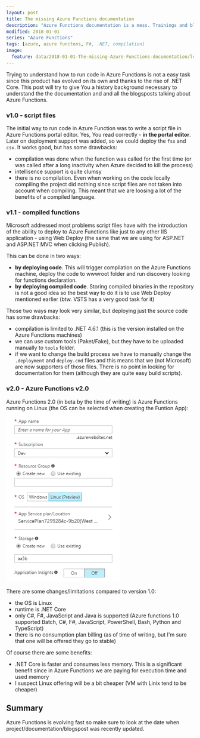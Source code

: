 ```yaml
---
layout: post
title: The missing Azure Functions documentation  
description: "Azure Functions documentation is a mess. Trainings and blogsposts also. The main reason to it is that there is no single Azure Functions offering. There are three."
modified: 2018-01-01
series: "Azure Functions"
tags: [azure, azure functons, F#, .NET, compilation]
image:
  feature: data/2018-01-01-The-missing-Azure-Functions-documentation/logo.jpg
---
```


Trying to understand how to run code in Azure Functions is not a easy task since this product has evolved on its own and thanks to the rise of .NET Core. This post will try to give You a history background necessary to understand the the documentation and and all the blogsposts talking about Azure Functions.  

<!--MORE-->

### v1.0 - script files 

The initial way to run code in Azure Function was to write a script file in Azure Functions portal editor. Yes, You read correctly - **in the portal editor**. Later on deployment support was added, so we could deploy the `fsx` and `csx`. 
It works good, but has some drawbacks:

- compilation was done when the function was called for the first time (or was called after a long inactivity when Azure decided to kill the process)
- intellisence support is quite clumsy
- there is no compilation. Even when working on the code locally compiling the project did nothing since script files are not taken into account when compiling. This meant that we are loosing a lot of the benefits of a compiled language.  

### v1.1 - compiled functions

Microsoft addressed most problems script files have with the introduction of the ability to deploy to Azure Functions like just to any other IIS application - using Web Deploy (the same that we are using for ASP.NET and ASP.NET MVC when clicking Publish).

This can be done in two ways:

- **by deploying code**. This will trigger compilation on the Azure Functions machine, deploy the code to wwwroot folder and run discovery looking for functions declaration.
- **by deploying compiled code**. Storing compiled binaries in the repository is not a good idea so the best way to do it is to use Web Deploy mentioned earlier (btw. VSTS has a very good task for it)

Those two ways may look very similar, but deploying just the source code has some drawbacks:

- compilation is limited to .NET 4.6.1 (this is the version installed on the Azure Functions machines)
- we can use custom tools (Paket/Fake), but they have to be uploaded manually to `tools` folder.
- if we want to change the build process we have to manually change the `.deployment` and `deploy.cmd` files and this means that we (not Microsoft) are now supporters of those files. There is no point in looking for documentation for them (although they are quite easy build scripts).

### v2.0 - Azure Functions v2.0 
  
Azure Functions 2.0 (in beta by the time of writing) is Azure Functions running on Linux (the OS can be selected when creating the Funtion App):
![](/data/2018-01-01-The-missing-Azure-Functions-documentation/AzureFunctions2.png)

There are some changes/limitations compared to version 1.0:

- the OS is Linux
- runtime is .NET Core
- only C#, F#, JavaScript and Java is supported (Azure functions 1.0 supported Batch, C#, F#, JavaScript, PowerShell, Bash, Python and TypeScript)
- there is no consumption plan billing (as of time of writing, but I'm sure that one will be offered they go to stable)

Of course there are some benefits:

- .NET  Core is faster and consumes less memory. This is a significant benefit since in Azure Functions we are paying for execution time and used memory
- I suspect Linux offering will be a bit cheaper (VM with Linix tend to be cheaper)

## Summary

Azure Functions is evolving fast so make sure to look at the date when project/documentation/blogspost was recently updated.          
  